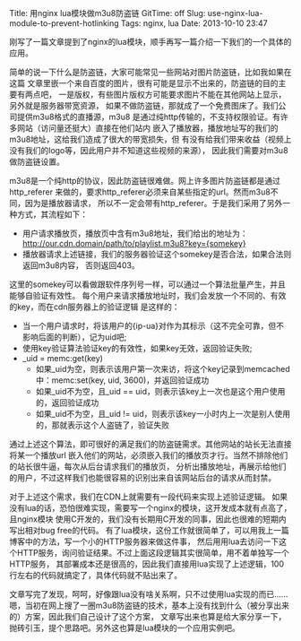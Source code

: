 Title: 用nginx lua模块做m3u8防盗链
GitTime: off
Slug: use-nginx-lua-module-to-prevent-hotlinking
Tags: nginx, lua
Date: 2013-10-10 23:47

刚写了一篇文章提到了nginx的lua模块，顺手再写一篇介绍一下我们的一个具体的应用。

简单的说一下什么是防盗链，大家可能常见一些网站对图片防盗链，比如我如果在这篇
文章里嵌一个来自百度的图片，很有可能是显示不出来的，防盗链的目的主要有两点吧，
一是版权，有些图片版权方可能要求图片不能在其他网站上显示，另外就是服务器带宽资源，
如果不做防盗链，那就成了一个免费图床了。我们公司提供m3u8格式的直播源，m3u8
是通过纯http传输的，不支持权限验证。有许多网站（访问量还挺大）直接在他们站内
嵌入了播放器，播放地址写的我们的m3u8地址，这给我们造成了很大的带宽损失，但
有没有给我们带来收益（视频上没有我们的logo等，因此用户并不知道这些视频的来源），
因此我们需要对m3u8做防盗链设置。

m3u8是一个纯http的协议，因此防盗链很难做。网上许多图片防盗链都是通过http_referer
来做的，要求http_referer必须来自某些指定的url。然而m3u8不同，因为是播放器请求，
所以不一定会带有http_referer。于是我们采用了另外一种方式，其流程如下：

* 用户请求播放页，播放页中含有m3u8地址，我们给出的地址为：
  http://our.cdn.domain/path/to/playlist.m3u8?key={somekey}
* 播放器请求上述链接，我们的服务器验证这个somekey是否合法，如果合法则返回m3u8内容，
  否则返回403。

这里的somekey可以看做跟软件序列号一样，可以通过一个算法批量产生，并且能够自验证有效性。
每个用户来请求播放地址时，我们会发放一个不同的、有效的key，而在cdn服务器上的验证逻辑
是这样的：

* 当一个用户请求时，将该用户的{ip-ua}对作为其标示（这不完全可靠，但不影响后面的判断），记为uid吧;
* 使用key验证算法验证key的有效性，如果key无效，返回验证失败;
* _uid = memc:get(key)
     - 如果_uid为空，则表示该用户第一次来访，将这个key记录到memcached中：memc:set(key, uid, 3600)，并返回验证成功
     - 如果_uid不为空，且_uid == uid，则表示该key上一次也是这个用户使用的，返回验证成功
     - 如果_uid不为空，且_uid != uid，则表示该key一小时内上一次是别人使用的，那就表示这个人盗链了，验证失败

通过上述这个算法，即可很好的满足我们的防盗链需求。其他网站的站长无法直接将某一个播放url
嵌入他们的网站，必须嵌入我们的播放页才行。当然不排除他们的站长很牛逼，每次从后台请求我们的播放页，
分析出播放地址，再展示给他们的用户，不过这样我们也能很容易的识别出来自该网站后台的请求从而封禁。

对于上述这个需求，我们在CDN上就需要有一段代码来实现上述验证逻辑。
如果没有lua的话，恐怕很难实现，需要写一个nginx的模块，这开发成本就有点高了，且nginx模块
使用C开发的，我们没有长期用C开发的同事，因此也很难的短期内写出相对bug free的代码。
有了lua模块，这份工作就很简单了，可以用我上一篇博客中的方法，写一个小的HTTP服务器来做这件事，
然后用用lua去访问一下这个HTTP服务，询问验证结果。不过上面这段逻辑其实很简单，用不着单独写一个HTTP服务，
其部署成本还是很高的，因此我们直接用lua实现了上述逻辑，100行左右的代码就搞定了，具体代码就不贴出来了。

文章写完了发现，呵呵，好像跟lua没有啥关系啊，只不过使用lua实现的而已……
嗯，当初在网上搜了一圈m3u8防盗链的技术，基本上没有找到什么（被分享出来的）方案，因此我们自己设计了这个方案，
文章写出来也算是给大家分享一下，抛砖引玉，提个思路吧。另外这也算是lua模块的一个应用实例吧。

